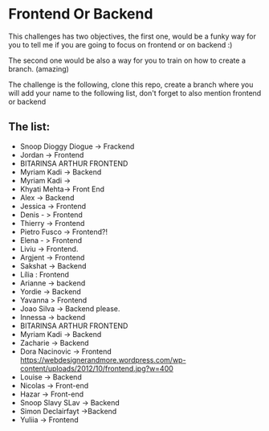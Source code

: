 # Frontend Or Backend

This challenges has two objectives, the first one, would be a funky way for you to tell me if you are going to focus on frontend or on backend :)

The second one would be also a way for you to train on how to create a branch. (amazing)

The challenge is the following, clone this repo, create a branch where you will add your name to the following list, don't forget to also mention frontend or backend

## The list:

- Snoop Dioggy Diogue -> Frackend
- Jordan -> Frontend
- BITARINSA ARTHUR   FRONTEND
- Myriam Kadi -> Backend
- Myriam Kadi -> 
- Khyati Mehta-> Front End
- Alex -> Backend
- Jessica -> Frontend
- Denis - > Frontend
- Thierry -> Frontend
- Pietro Fusco -> Frontend?!
- Elena - > Frontend
- Liviu -> Frontend.
- Argjent -> Frontend
- Sakshat -> Backend 
- Lília : Frontend
- Arianne -> backend
- Yordie -> Backend
- Yavanna > Frontend
- Joao Silva -> Backend please.
- Innessa -> backend
- BITARINSA ARTHUR   FRONTEND
- Myriam Kadi -> Backend
- Zacharie -> Backend
- Dora Nacinovic -> Frontend https://webdesignerandmore.wordpress.com/wp-content/uploads/2012/10/frontend.jpg?w=400
- Louise -> Backend
- Nicolas -> Front-end
- Hazar -> Front-end
- Snoop Slavy SLav -> Backend
- Simon Declairfayt ->Backend
- Yuliia -> Frontend

